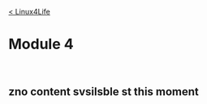 <br><br>

[< Linux4Life](https://github.com/zaheernew/Linux4Life/blob/main/Linux4Life.md)

# Module 4

<br>

## zno content svsilsble st this moment


<br><br>
